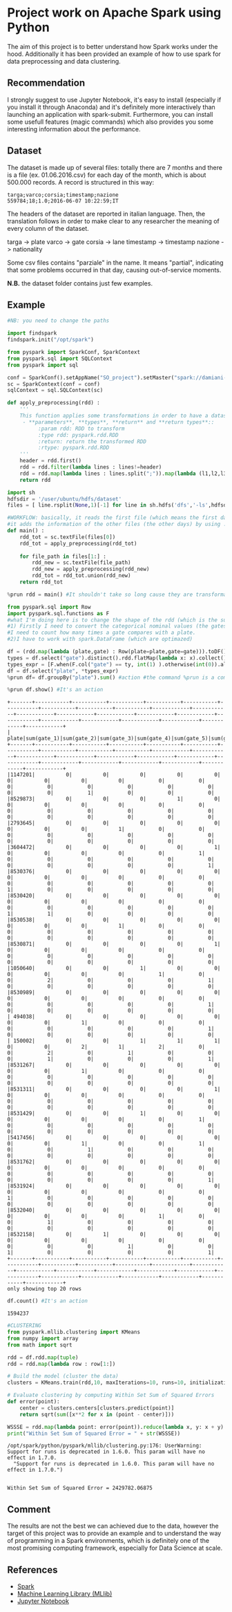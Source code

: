 # Project work on Apache Spark using Python

The aim of this project is to better understand how Spark works under the hood. Additionally it has been provided an example of how to use spark for data preprocessing and data clustering.

## Recommendation

I strongly suggest to use Jupyter Notebook, it's easy to install (especially if you install it through Anaconda) and it's definitely more interactively than launching an application with spark-submit. Furthermore, you can install some usefull features (magic commands) which also provides you some interesting information about the performance.

## Dataset

The dataset is made up of several files: totally there are 7 months and there is a file (ex. 01.06.2016.csv) for each day of the month, which is about 500.000 records. 
A record is structured in this way: 

```
targa;varco;corsia;timestamp;nazione
559784;18;1.0;2016-06-07 10:22:59;IT
```

The headers of the dataset are reported in italian language. Then, the translation follows in order to make clear to any researcher the meaning of every column of the dataset.

targa -> plate
varco -> gate
corsia -> lane
timestamp -> timestamp
nazione -> nationality

Some csv files contains "parziale" in the name. It means "partial", indicating that some problems occurred in that day, causing out-of-service moments.

**N.B.** the dataset folder contains just few examples. 

## Example

```python
#NB: you need to change the paths 
```


```python
import findspark
findspark.init("/opt/spark")
```


```python
from pyspark import SparkConf, SparkContext
from pyspark.sql import SQLContext
from pyspark import sql

conf = SparkConf().setAppName("SO_project").setMaster("spark://damiani-master-slave-0:7077")
sc = SparkContext(conf = conf)
sqlContext = sql.SQLContext(sc)
```


```python
def apply_preprocessing(rdd) :
    '''
    This function applies some transformations in order to have a dataset with this shape: ((plate,gate)) 
     - **parameters**, **types**, **return** and **return types**::
          :param rdd: RDD to transform
          :type rdd: pyspark.rdd.RDD
          :return: return the transformed RDD 
          :rtype: pyspark.rdd.RDD
    '''
    header = rdd.first()
    rdd = rdd.filter(lambda lines : lines!=header)
    rdd = rdd.map(lambda lines : lines.split(";")).map(lambda (l1,l2,l3,l4,l5) : ((l1,int(l2))))
    return rdd
```


```python
import sh
hdfsdir = '/user/ubuntu/hdfs/dataset'
files = [ line.rsplit(None,1)[-1] for line in sh.hdfs('dfs','-ls',hdfsdir).split('\n') if len(line.rsplit(None,1))][2:]   
```


```python
#WORKFLOW: basically, it reads the first file (which means the first day) of the dataset and  
#it adds the information of the other files (the other days) by using .union 
def main() :
    rdd_tot = sc.textFile(files[0])
    rdd_tot = apply_preprocessing(rdd_tot)
    
    for file_path in files[1:] : 
        rdd_new = sc.textFile(file_path)
        rdd_new = apply_preprocessing(rdd_new)
        rdd_tot = rdd_tot.union(rdd_new)
    return rdd_tot 
```


```python
%prun rdd = main() #It shouldn't take so long cause they are transformations!
```

     


```python
from pyspark.sql import Row
import pyspark.sql.functions as F
#what I'm doing here is to change the shape of the rdd (which is the summary of the all dataset): 
#1) Firstly I need to convert the categorical nominal values (the gates) to numerical values and then
#I need to count how many times a gate compares with a plate.  
#2)I have to work with spark.DataFrame (which are optimazed)  

df = (rdd.map(lambda (plate,gate) : Row(plate=plate,gate=gate))).toDF()
types = df.select("gate").distinct().rdd.flatMap(lambda x: x).collect() #action
types_expr = [F.when(F.col("gate") == ty, int(1) ).otherwise(int(0)).alias("gate_" + str(ty)) for ty in types]
df = df.select("plate", *types_expr)
%prun df= df.groupBy("plate").sum() #action #the command %prun is a command of jupyter which shows the performance
```

     


```python
%prun df.show() #It's an action 
```

    +-------+-----------+-----------+-----------+-----------+-----------+-----------+-----------+-----------+-----------+------------+------------+------------+------------+------------+------------+------------+------------+------------+------------+------------+------------+------------+------------+
    |  plate|sum(gate_1)|sum(gate_2)|sum(gate_3)|sum(gate_4)|sum(gate_5)|sum(gate_6)|sum(gate_7)|sum(gate_8)|sum(gate_9)|sum(gate_10)|sum(gate_11)|sum(gate_12)|sum(gate_13)|sum(gate_14)|sum(gate_16)|sum(gate_17)|sum(gate_18)|sum(gate_19)|sum(gate_20)|sum(gate_22)|sum(gate_23)|sum(gate_24)|sum(gate_25)|
    +-------+-----------+-----------+-----------+-----------+-----------+-----------+-----------+-----------+-----------+------------+------------+------------+------------+------------+------------+------------+------------+------------+------------+------------+------------+------------+------------+
    |1147201|          0|          0|          0|          0|          0|          0|          0|          0|          0|           0|           0|           0|           0|           0|           0|           0|           0|           0|           0|           1|           0|           0|           0|
    |8529873|          0|          0|          0|          1|          0|          0|          0|          0|          0|           0|           0|           0|           0|           0|           0|           0|           0|           0|           0|           0|           0|           0|           0|
    |2793645|          0|          0|          0|          0|          0|          0|          0|          0|          1|           0|           0|           0|           0|           0|           0|           0|           0|           0|           0|           0|           0|           0|           0|
    |3604472|          0|          0|          0|          0|          1|          0|          0|          0|          0|           0|           1|           0|           0|           0|           0|           0|           0|           0|           0|           0|           0|           0|           1|
    |8530376|          0|          0|          0|          0|          0|          0|          0|          0|          0|           0|           0|           0|           0|           0|           0|           0|           0|           1|           0|           0|           0|           0|           0|
    |8530420|          0|          0|          0|          0|          0|          0|          0|          0|          0|           0|           0|           0|           0|           0|           0|           0|           0|           1|           1|           0|           0|           0|           0|
    |8530538|          0|          0|          0|          0|          0|          0|          0|          0|          1|           0|           0|           0|           0|           0|           0|           0|           0|           0|           0|           0|           0|           0|           0|
    |8530871|          0|          0|          0|          0|          1|          0|          0|          0|          0|           0|           0|           0|           0|           0|           0|           0|           0|           0|           0|           0|           0|           0|           0|
    |1050640|          0|          0|          1|          0|          0|          0|          0|          0|          0|           1|           0|           0|           2|           0|           0|           0|           1|           0|           0|           0|           0|           0|           0|
    |8530989|          0|          0|          0|          0|          0|          0|          0|          0|          0|           0|           0|           0|           0|           0|           0|           0|           1|           0|           0|           0|           0|           0|           0|
    | 494038|          0|          0|          0|          0|          0|          0|          0|          1|          0|           0|           0|           0|           0|           0|           0|           0|           1|           0|           0|           0|           0|           0|           0|
    | 150002|          0|          0|          1|          1|          1|          0|          0|          2|          1|           2|           0|           0|           2|           0|           1|           0|           0|           0|           1|           0|           0|           0|           1|
    |8531267|          0|          0|          0|          0|          0|          0|          0|          1|          0|           0|           0|           0|           0|           0|           0|           0|           0|           0|           0|           0|           0|           0|           0|
    |8531311|          0|          0|          0|          0|          1|          0|          0|          0|          0|           0|           0|           0|           0|           0|           0|           0|           0|           0|           0|           0|           0|           0|           0|
    |8531429|          0|          0|          1|          0|          0|          0|          0|          0|          0|           0|           1|           0|           0|           0|           0|           0|           0|           0|           0|           0|           0|           0|           0|
    |5417456|          0|          0|          0|          0|          0|          0|          0|          1|          0|           0|           1|           0|           0|           1|           0|           0|           0|           0|           0|           0|           0|           0|           0|
    |8531762|          0|          0|          0|          0|          0|          0|          0|          0|          0|           0|           0|           0|           0|           0|           0|           0|           0|           0|           0|           0|           0|           0|           1|
    |8531924|          0|          0|          0|          0|          0|          0|          0|          0|          0|           0|           0|           1|           0|           0|           0|           0|           0|           0|           0|           0|           0|           0|           0|
    |8532040|          0|          0|          0|          0|          0|          0|          0|          0|          0|           1|           0|           0|           1|           0|           0|           0|           0|           0|           0|           0|           0|           0|           0|
    |8532158|          0|          1|          0|          0|          0|          0|          0|          0|          0|           0|           0|           0|           0|           0|           1|           0|           0|           1|           0|           0|           0|           0|           1|
    +-------+-----------+-----------+-----------+-----------+-----------+-----------+-----------+-----------+-----------+------------+------------+------------+------------+------------+------------+------------+------------+------------+------------+------------+------------+------------+------------+
    only showing top 20 rows
    
     


```python
df.count() #It's an action 
```




    1594237




```python
#CLUSTERING
from pyspark.mllib.clustering import KMeans
from numpy import array
from math import sqrt

rdd = df.rdd.map(tuple)
rdd = rdd.map(lambda row : row[1:])

# Build the model (cluster the data)
clusters = KMeans.train(rdd,10, maxIterations=10, runs=10, initializationMode="random")

# Evaluate clustering by computing Within Set Sum of Squared Errors
def error(point):
    center = clusters.centers[clusters.predict(point)]
    return sqrt(sum([x**2 for x in (point - center)]))

WSSSE = rdd.map(lambda point: error(point)).reduce(lambda x, y: x + y)
print("Within Set Sum of Squared Error = " + str(WSSSE))
```

    /opt/spark/python/pyspark/mllib/clustering.py:176: UserWarning: Support for runs is deprecated in 1.6.0. This param will have no effect in 1.7.0.
      "Support for runs is deprecated in 1.6.0. This param will have no effect in 1.7.0.")


    Within Set Sum of Squared Error = 2429782.06875


## Comment

The results are not the best we can achieved due to the data, however the target of this project was to provide an example and to understand the way of programming in a Spark environments, which is definitely one of the most promising computing framework, especially for Data Science at scale.

 

## References 
* [Spark](https://spark.apache.org/)
* [Machine Learning Library (MLlib)](https://spark.apache.org/docs/1.1.0/mllib-guide.html)
* [Jupyter Notebook](http://jupyter.org/)

